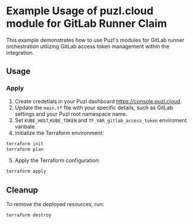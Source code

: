 # Example Usage of puzl.cloud module for GitLab Runner Claim

This example demonstrates how to use Puzl's modules for GitLab runner orchestration utilizing GitLab access token management within the integration.

## Usage

### Apply

1. Create credetials in your Puzl dashboard https://console.puzl.cloud.
2. Update the `main.tf` file with your specific details, such as GitLab settings and your Puzl root namespace name.
3. Set `KUBE_HOST`,`KUBE_TOKEN` and `TF_VAR_gitlab_access_token` enviroment varibale.
4. Initialize the Terraform environment:

```bash
terraform init
terraform plan
```

5. Apply the Terraform configuration:

```bash
terraform apply
```

## Cleanup

To remove the deployed resources, run:

```bash
terraform destroy
```
